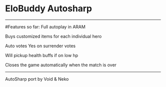 # EloBuddy Autosharp

___________
#Features so far:
Full autoplay in ARAM

Buys customized items for each individual hero

Auto votes Yes on surrender votes

Will pickup health buffs if on low hp

Closes the game automatically when the match is over
_____
AutoSharp port by Void & Neko
